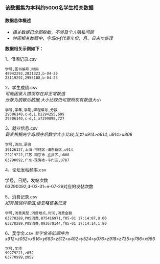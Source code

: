 ### 该数据集为本科约5000名学生相关数据

#### 数据总体概述

- <i>相关数据已全部脱敏，不涉及个人隐私问题</i>              
- <i>时间相关数据中，字母a-f代表年份，月、日未作处理</i>                     

**数据相关示例如下：**

1、借阅记录.csv

	学号,图书编号,时间                
	48942293,2831323,b-04-25                 
	23119292,2955108,b-04-25                

2、学生成绩.csv         
<i>可能因录入错误存在非正常数值</i>         
<i>分数为脱敏后数据,大小比较仍可按照现有数值大小</i>

	学号,学年,学期,课程编号,分数         
	29306140,c-d,1,b2294255,699             
	29306140,c-d,1,a7299898,727                
    
3、就业信息.csv         
<i>薪资根据先字母顺序后数字大小比较,比如 u914>a914, u914>u808 </i>               

	学号,流向,薪资                   
	39126127,上海-市辖区-浦东新区,u914                         
	22219222,江苏-南京市-玄武区,u808               
	63290092,广东-珠海市-斗门区,u787                    

4、论坛发帖频率.csv         

学号，日期，发帖次数          
63290092,d-03-31~e-07-29对应的发帖次数              


5、消费记录.csv               
<i>如有错误异常值,请忽略该条记录</i>                
	
	学号,消费类型,消费地点,时间,消费金额              
	63270289,POS消费,875416971,f05-01 17:14:07,8.00             
	63270289,POS消费,093670144,f05-01 17:14:14,1.80                 

6、奖学金.csv
<i>奖学金高低顺序为x912>z052>x616>y663>z512>x492=y524>y076>z918>z735>y786>x986</i>                       

	学号,奖项                
	99279221,z052             
	63770999,z052            

